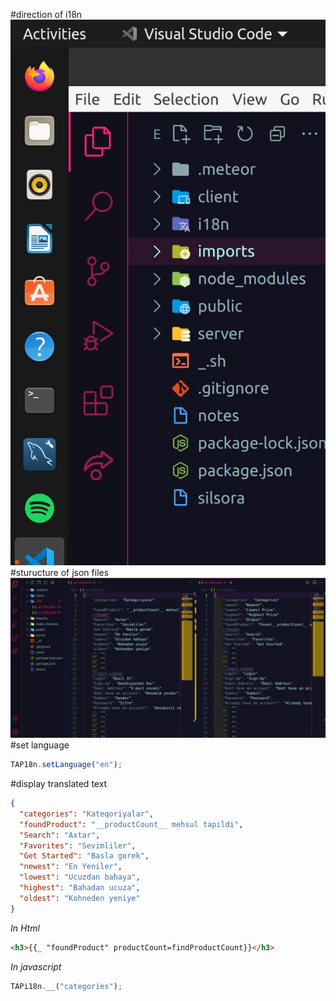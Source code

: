 #direction of i18n
![](https://raw.githubusercontent.com/asgaraliyev/notes/main/meteor/images/locationOf18n.jpeg)
#sturucture of json files
![](https://raw.githubusercontent.com/asgaraliyev/notes/main/meteor/images/stuructureOfJsonFiles.jpeg)
#set language

```javascript
TAP18n.setLanguage("en");
```

#display translated text

```json
{
  "categories": "Kateqoriyalar",
  "foundProduct": "__productCount__ mehsul tapildi",
  "Search": "Axtar",
  "Favorites": "Sevimliler",
  "Get Started": "Basla gorek",
  "newest": "En Yeniler",
  "lowest": "Ucuzdan bahaya",
  "highest": "Bahadan ucuza",
  "oldest": "Kohneden yeniye"
}
```

_In Html_

```html
<h3>{{_ "foundProduct" productCount=findProductCount}}</h3>
```

_In javascript_

```javascript
TAPi18n.__("categories");
```
